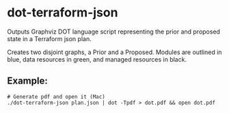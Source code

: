 # dot-terraform-json

Outputs Graphviz DOT language script representing the prior and proposed state in a Terraform json plan.

Creates two disjoint graphs, a Prior and a Proposed.
Modules are outlined in blue, data resources in green, and managed resources in black.

## Example:

    # Generate pdf and open it (Mac)
    ./dot-terraform-json plan.json | dot -Tpdf > dot.pdf && open dot.pdf
